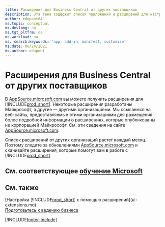 ```yaml
---
title: Расширения для Business Central от других поставщиков
description: Эта тема содержит список приложений и расширений для настройки Business Central от других организаций.
author: edupont04
ms.topic: conceptual
ms.devlang: na
ms.tgt_pltfrm: na
ms.workload: na
ms. search.keywords: 'app, add-in, manifest, customize'
ms.date: 06/24/2021
ms.author: edupont
---
```

# <a name="business-central-extensions-by-other-providers"></a>Расширения для Business Central от других поставщиков

В [AppSource.microsoft.com](https://appsource.microsoft.com/) вы можете получить расширения для [!INCLUDE[prod_short](includes/prod_short.md)]. Некоторые расширения разработаны Майкрософт, а другие — другими организациями. Мы ссылаемся на веб-сайты, предоставляемые этими организациями для размещения более подробной информации о расширениях, которые опубликованы не корпорацией Майкрософт. См. эти сведения на сайте [AppSource.microsoft.com](https://go.microsoft.com/fwlink/?linkid=2081646).  

Список расширений от других организаций растет каждый месяц. Поэтому следите за обновлениями [AppSource.microsoft.com](https://go.microsoft.com/fwlink/?linkid=2081646) и скачивайте расширения, которые помогут вам в работе с [!INCLUDE[prod_short](includes/prod_short.md)].  

## <a name="see-related-microsoft-training"></a>См. соответствующее [обучение Microsoft](/training/modules/customize-dynamics-365-business-central/)

## <a name="see-also"></a>См. также

[Настройка [!INCLUDE[prod_short](includes/prod_short.md)] с помощью расширений](ui-extensions.md)  
[Подготовьтесь к ведению бизнеса](ui-get-ready-business.md)  


[!INCLUDE[footer-include](includes/footer-banner.md)]
